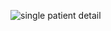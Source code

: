 ![single patient detail](https://github.com/user-attachments/assets/e511b94a-b384-4080-b7be-20726e858e24)

